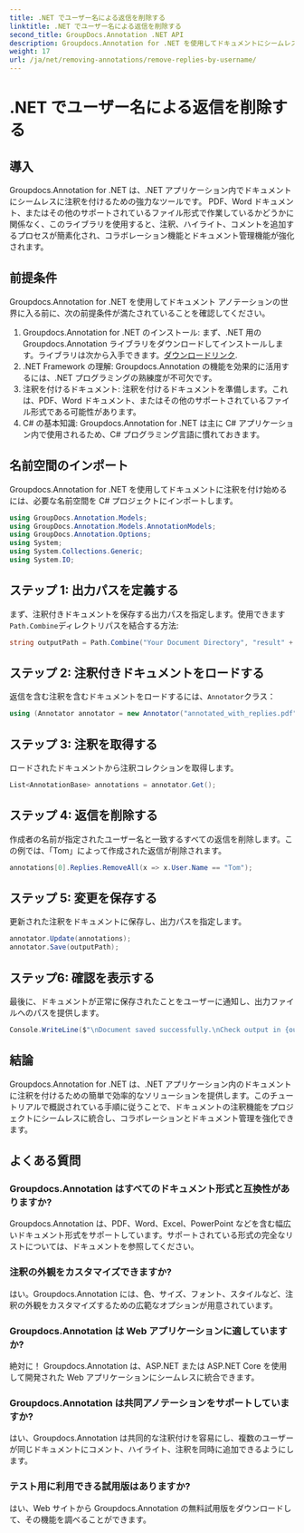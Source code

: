 ```yaml
---
title: .NET でユーザー名による返信を削除する
linktitle: .NET でユーザー名による返信を削除する
second_title: GroupDocs.Annotation .NET API
description: Groupdocs.Annotation for .NET を使用してドキュメントにシームレスに注釈を付ける方法を学びます。この強力なツールを使用してコラボレーションとドキュメント管理を強化します。
weight: 17
url: /ja/net/removing-annotations/remove-replies-by-username/
---
```


# .NET でユーザー名による返信を削除する

## 導入
Groupdocs.Annotation for .NET は、.NET アプリケーション内でドキュメントにシームレスに注釈を付けるための強力なツールです。 PDF、Word ドキュメント、またはその他のサポートされているファイル形式で作業しているかどうかに関係なく、このライブラリを使用すると、注釈、ハイライト、コメントを追加するプロセスが簡素化され、コラボレーション機能とドキュメント管理機能が強化されます。
## 前提条件
Groupdocs.Annotation for .NET を使用してドキュメント アノテーションの世界に入る前に、次の前提条件が満たされていることを確認してください。
1.  Groupdocs.Annotation for .NET のインストール: まず、.NET 用の Groupdocs.Annotation ライブラリをダウンロードしてインストールします。ライブラリは次から入手できます。[ダウンロードリンク](https://releases.groupdocs.com/annotation/net/).
2. .NET Framework の理解: Groupdocs.Annotation の機能を効果的に活用するには、.NET プログラミングの熟練度が不可欠です。
3. 注釈を付けるドキュメント: 注釈を付けるドキュメントを準備します。これは、PDF、Word ドキュメント、またはその他のサポートされているファイル形式である可能性があります。
4. C# の基本知識: Groupdocs.Annotation for .NET は主に C# アプリケーション内で使用されるため、C# プログラミング言語に慣れておきます。

## 名前空間のインポート
Groupdocs.Annotation for .NET を使用してドキュメントに注釈を付け始めるには、必要な名前空間を C# プロジェクトにインポートします。
```csharp
using GroupDocs.Annotation.Models;
using GroupDocs.Annotation.Models.AnnotationModels;
using GroupDocs.Annotation.Options;
using System;
using System.Collections.Generic;
using System.IO;
```
## ステップ 1: 出力パスを定義する
まず、注釈付きドキュメントを保存する出力パスを指定します。使用できます`Path.Combine`ディレクトリパスを結合する方法:
```csharp
string outputPath = Path.Combine("Your Document Directory", "result" + Path.GetExtension("input.pdf"));
```
## ステップ 2: 注釈付きドキュメントをロードする
返信を含む注釈を含むドキュメントをロードするには、`Annotator`クラス：
```csharp
using (Annotator annotator = new Annotator("annotated_with_replies.pdf"))
```
## ステップ 3: 注釈を取得する
ロードされたドキュメントから注釈コレクションを取得します。
```csharp
List<AnnotationBase> annotations = annotator.Get();
```
## ステップ 4: 返信を削除する
作成者の名前が指定されたユーザー名と一致するすべての返信を削除します。この例では、「Tom」によって作成された返信が削除されます。
```csharp
annotations[0].Replies.RemoveAll(x => x.User.Name == "Tom");
```
## ステップ 5: 変更を保存する
更新された注釈をドキュメントに保存し、出力パスを指定します。
```csharp
annotator.Update(annotations);
annotator.Save(outputPath);
```
## ステップ6: 確認を表示する
最後に、ドキュメントが正常に保存されたことをユーザーに通知し、出力ファイルへのパスを提供します。
```csharp
Console.WriteLine($"\nDocument saved successfully.\nCheck output in {outputPath}.");
```
## 結論
Groupdocs.Annotation for .NET は、.NET アプリケーション内のドキュメントに注釈を付けるための簡単で効率的なソリューションを提供します。このチュートリアルで概説されている手順に従うことで、ドキュメントの注釈機能をプロジェクトにシームレスに統合し、コラボレーションとドキュメント管理を強化できます。
## よくある質問
### Groupdocs.Annotation はすべてのドキュメント形式と互換性がありますか?
Groupdocs.Annotation は、PDF、Word、Excel、PowerPoint などを含む幅広いドキュメント形式をサポートしています。サポートされている形式の完全なリストについては、ドキュメントを参照してください。
### 注釈の外観をカスタマイズできますか?
はい。Groupdocs.Annotation には、色、サイズ、フォント、スタイルなど、注釈の外観をカスタマイズするための広範なオプションが用意されています。
### Groupdocs.Annotation は Web アプリケーションに適していますか?
絶対に！ Groupdocs.Annotation は、ASP.NET または ASP.NET Core を使用して開発された Web アプリケーションにシームレスに統合できます。
### Groupdocs.Annotation は共同アノテーションをサポートしていますか?
はい、Groupdocs.Annotation は共同的な注釈付けを容易にし、複数のユーザーが同じドキュメントにコメント、ハイライト、注釈を同時に追加できるようにします。
### テスト用に利用できる試用版はありますか?
はい、Web サイトから Groupdocs.Annotation の無料試用版をダウンロードして、その機能を調べることができます。